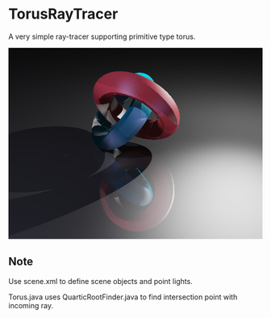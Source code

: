# TorusRayTracer

A very simple ray-tracer supporting primitive type torus.

![image](https://github.com/dransyhe/TorusRayTracer/blob/master/output.png)

## Note

Use scene.xml to define scene objects and point lights.

Torus.java uses QuarticRootFinder.java to find intersection point with incoming ray.
